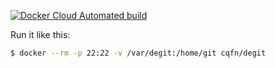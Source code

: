 [![Docker Cloud Automated build](https://img.shields.io/docker/cloud/automated/cqfn/degit)](https://hub.docker.com/r/cqfn/degit)

Run it like this:

```bash
$ docker --rm -p 22:22 -v /var/degit:/home/git cqfn/degit
```